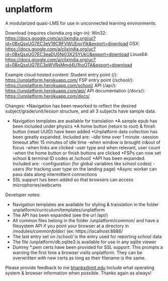 unplatform
==========
A modularized quasi-LMS for use in unconnected learning environments.

Download (requires clixindia.org sign-in):
Win32: https://docs.google.com/a/clixindia.org/uc?id=0BxQsxUG7EC3eV19CRFVWUEpvYlk&export=download
OSX: https://docs.google.com/a/clixindia.org/uc?id=0BxQsxUG7EC3eaDU5Ni03X25YUkU&export=download
Linux64: https://docs.google.com/a/clixindia.org/uc?id=0BxQsxUG7EC3eWVRsMmd4U1hoOTA&export=download

Example cloud hosted content:
    Student entry point (/):    https://unplatform.herokuapp.com/
    FSP entry point (/school/):    https://unplatform.herokuapp.com/school/
    API (/api/):    https://unplatform.herokuapp.com/api/
    API documentation (/docs/): https://unplatform.herokuapp.com/docs/




Changes:
*Navigation has been reworked to reflect the desired subject/grade/unit/lesson structure, and all 3 subjects have sample data.
* Navigation templates are available for translation
*A sample epub has been included under physics
*A home button (return to root) & finish button (reset UUID) have been added
*Unplatform data collection has been greatly expanded. Included are:
    -idle time over 1 minute
    -session timeout after 15 minutes of idle time
    -when window is brought in&out of focus
    -when links are clicked
    -user type and when relevant, user count
    -when the home button or finish buttons are clicked
*FSPs can now set school & terminal ID codes at /school/
*API has been expanded. Included are:
    -configuration (for global variables like school codes)
    -users (for tracking user type on the landing page)
*Async worker can pass data along intermittent connections
* SSL support has been added so that browsers can access microphones/webcams

Developer notes:
* Navigation templates are available for styling & translation in the folder unplatform/curriculum/templates/unplatform
* The API has been expanded (see the url /api/)
* All common files belong in the folder /unplatform/common/ and have a filesystem API if you point your browser at a directory in /modules/*commonfolder*/ (ex: https://localhost:8888/
* The last entry set on /school/ is the entry used for reporting school data
* The file /unplatform/db.sqlite3 is available for use in any sqlite viewer
* Dummy *.pem certs have been provided for SSL support. This prompts a warning the first time a browser visits unplatform. They can be overwritten with new certs as long as their filename is the same.

Please provide feedback to me bhanks@mit.edu Include what operating system & browser information when possible. Thanks again as always!
